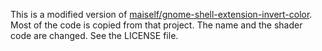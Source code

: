 This is a modified version of [maiself/gnome-shell-extension-invert-color](https://github.com/maiself/gnome-shell-extension-invert-color). Most of the code is copied from that project. The name and the shader code are changed. See the LICENSE file.
